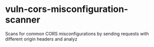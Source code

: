 # vuln-cors-misconfiguration-scanner
Scans for common CORS misconfigurations by sending requests with different origin headers and analyz
